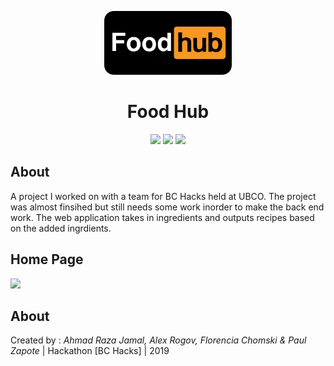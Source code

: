<p align="center"><img width=40.5% src="https://github.com/AhmadRazaJamal/FoodHub/blob/master/logo2.png"></p>
<h1 align="center">Food Hub</h1>

<p align="center">
<img src = "https://img.shields.io/badge/HTML-5-blue"> 
  <img src = "https://img.shields.io/badge/CSS-3-red"> 
    <img src = "https://img.shields.io/badge/PHP-7.2-purple">
</p>

## About 

A project I worked on with a team for BC Hacks held at UBCO. The project was almost finsihed but still needs some work inorder to make the back end work. The web application takes in ingredients and outputs recipes based on the added ingrdients. 

## Home Page 

<img src="https://github.com/AhmadRazaJamal/FoodHub/blob/master/Screen%20Shot%202020-04-11%20at%208.01.27%20PM.png">

## About 

Created by : *Ahmad Raza Jamal, Alex Rogov, Florencia Chomski & Paul Zapote* 
| Hackathon [BC Hacks] | 2019 
